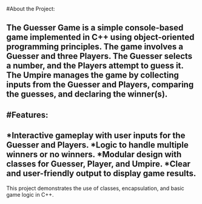 #About the Project:

The Guesser Game is a simple console-based game implemented in C++ using object-oriented programming principles. The game involves a Guesser and three Players. The Guesser selects a number, and the Players attempt to guess it. The Umpire manages the game by collecting inputs from the Guesser and Players, comparing the guesses, and declaring the winner(s).
--------------------------------------------------------------------
#Features:
---------------------------------------------------------------------------
*Interactive gameplay with user inputs for the Guesser and Players.
*Logic to handle multiple winners or no winners.
*Modular design with classes for Guesser, Player, and Umpire.
*Clear and user-friendly output to display game results.
----------------------------------------------------------------------------------------
This project demonstrates the use of classes, encapsulation, and basic game logic in C++.
